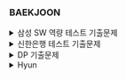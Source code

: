 ### BAEKJOON

<details>
<summary>삼성 SW 역량 테스트 기출문제</summary>

|문제|문제 번호 및 링크|CHECK1|CHECK2|
|:--:|:--:|--|--|
|2048(Easy)|[12100](https://github.com/Juyoung4/StudyAlgorithm/blob/master/Baek/samsung_sw/12100.py)|✅||
|뱀|[3190](https://github.com/Juyoung4/StudyAlgorithm/blob/master/Baek/samsung_sw/3190.py)|✅||
|연구소|[14502](https://github.com/Juyoung4/StudyAlgorithm/blob/master/Baek/samsung_sw/14502.py)|✅||
|연산자 끼워넣기|[14888](https://github.com/Juyoung4/StudyAlgorithm/blob/master/Baek/samsung_sw/14888.py)|✅||
|스타트와 링크|[14889](https://github.com/Juyoung4/StudyAlgorithm/blob/master/Baek/samsung_sw/14889.py)|✅||
|인구이동|[16234](https://github.com/Juyoung4/StudyAlgorithm/blob/master/Baek/samsung_sw/16234.py)|✅||
|아기상어|[16236](https://github.com/Juyoung4/StudyAlgorithm/blob/master/Baek/samsung_sw/16236.py)|✅||
|구슬탈출2|[13460](https://github.com/Juyoung4/StudyAlgorithm/blob/master/Baek/samsung_sw/13460.py)|✅||
|시험감독|[13458](https://github.com/Juyoung4/StudyAlgorithm/blob/master/Baek/samsung_sw/13458.py)|✅||
|주사위굴리기|[14499](https://github.com/Juyoung4/StudyAlgorithm/blob/master/Baek/samsung_sw/14499.py)|✅||
|경사로|[14890](https://github.com/Juyoung4/StudyAlgorithm/blob/master/Baek/samsung_sw/14890.py)|✅||
|이차원배열과 연산|[17140](https://github.com/Juyoung4/StudyAlgorithm/blob/master/Baek/samsung_sw/17140.py)|✅||
|테트로미노|[14500](https://github.com/Juyoung4/StudyAlgorithm/blob/master/Baek/samsung_sw/14500.py)|✅||
|퇴사|[14501](https://github.com/Juyoung4/StudyAlgorithm/blob/master/Baek/samsung_sw/14501.py)|✅||
|로봇청소기|[14503](https://github.com/Juyoung4/StudyAlgorithm/blob/master/Baek/samsung_sw/14503.py)|✅||
|톱니바퀴|[14891](https://github.com/Juyoung4/StudyAlgorithm/blob/master/Baek/samsung_sw/14891.py)|✅||
|감시|[15683](https://github.com/Juyoung4/StudyAlgorithm/blob/master/Baek/samsung_sw/15683.py)|✅||
|사다리조작|[15684](https://github.com/Juyoung4/StudyAlgorithm/blob/master/Baek/samsung_sw/15684.py)|✅||
|드래곤커브|[15685](https://github.com/Juyoung4/StudyAlgorithm/blob/master/Baek/samsung_sw/15685.py)|✅||
|치킨배달|[15686](https://github.com/Juyoung4/StudyAlgorithm/blob/master/Baek/samsung_sw/15686.py)|✅||
|어른상어|[19237](https://github.com/Juyoung4/StudyAlgorithm/blob/master/Baek/samsung_sw/19237.py)|✅||
|나무재테크|[16235](https://github.com/Juyoung4/StudyAlgorithm/blob/master/Baek/samsung_sw/16235.py)|✅||
|청소년상어|[19236](https://github.com/Juyoung4/StudyAlgorithm/blob/master/Baek/samsung_sw/19236.py)|✅||

</details>


<details>
<summary>신한은행 테스트 기출문제</summary>

|문제|문제 번호 및 링크|CHECK1|
|:--:|:--:|:--:|
|가장 가까운 공통 조상|[3584](https://github.com/Juyoung4/StudyAlgorithm/blob/master/Baek/sin/3584.py)|✅|
|나이 순 정렬|[10814](https://github.com/Juyoung4/StudyAlgorithm/blob/master/Baek/sin/10814.py)|✅|
|문자 해독|[1593](https://github.com/Juyoung4/StudyAlgorithm/blob/master/Baek/sin/1593.py)|✅|
|집합의 표현|[1717](https://github.com/Juyoung4/StudyAlgorithm/blob/master/Baek/sin/1717.py)|✅|
|카드 놓기|[5568](https://github.com/Juyoung4/StudyAlgorithm/blob/master/Baek/sin/5568.py)|✅|

</details>

<details>
<summary>DP 기출문제</summary>

|문제|문제 번호 및 링크|CHECK1|
|:--:|:--:|:--:|
|암호만들기|[2011](https://github.com/Juyoung4/StudyAlgorithm/blob/master/Baek/DP/2011.py)|✅|
|수열의점수|[2036](https://github.com/Juyoung4/StudyAlgorithm/blob/master/Baek/DP/2036.py)|✅|

</details>

<details>
<summary>Hyun</summary>

|문제|문제 번호 및 링크|CHECK1|
|:--:|:--:|:--:|
|미로 탐색|[2178](https://github.com/Juyoung4/StudyAlgorithm/blob/master/Baek/Hyun/2178.py)|✅|
|숨바꼭질|[1697](https://github.com/Juyoung4/StudyAlgorithm/blob/master/Baek/Hyun/1697.py)|✅|
|문서검색|[1543](https://github.com/Juyoung4/StudyAlgorithm/blob/master/Baek/Hyun/1543.py)|✅|

</details>